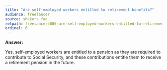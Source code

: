 ```yaml
---
title: "Are self-employed workers entitled to retirement benefits?"
audience: freelancer
source: shakers_faq
relpath: freelancer/006-are-self-employed-workers-entitled-to-retirement-benefits.md
ordinal: 6
---
```


**Answer:**

Yes, self-employed workers are entitled to a pension as they are required to contribute to Social Security, and these contributions entitle them to receive a retirement pension in the future.
